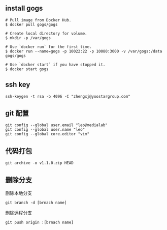 ## install gogs
```
# Pull image from Docker Hub.
$ docker pull gogs/gogs

# Create local directory for volume.
$ mkdir -p /var/gogs

# Use `docker run` for the first time.
$ docker run --name=gogs -p 10022:22 -p 10080:3000 -v /var/gogs:/data gogs/gogs

# Use `docker start` if you have stopped it.
$ docker start gogs
```

## ssh key
```
ssh-keygen -t rsa -b 4096 -C "zhengxj@yoostargroup.com"
```

## git 配置
```
git config --global user.email "leo@medialab"
git config --global user.name "leo"
git config --global core.editor "vim"
```

## 代码打包
```
git archive -o v1.1.0.zip HEAD
```

## 删除分支
删除本地分支
```
git branch -d [brnach name]
```
删除远程分支
```
git push origin :[brnach name]
```